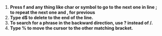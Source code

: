 1. **Press f and any thing like char or symbol to go to the next one in line ; to repeat the next one and , for previous**
2. **Type d$ to delete to the end of the line.**
3. **To search for a phrase in the backward direction, use ? instead of /.**
4. **Type % to move the cursor to the other matching bracket.**
